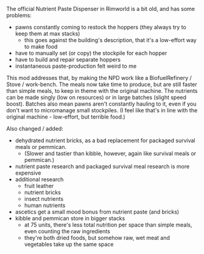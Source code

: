 The official Nutrient Paste Dispenser in Rimworld is a bit old, and has some problems:
- pawns constantly coming to restock the hoppers (they always try to keep them at max stacks)
    - this goes against the building's description, that it's a low-effort way to make food
- have to manually set (or copy) the stockpile for each hopper
- have to build and repair separate hoppers
- instantaneous paste-production felt weird to me

This mod addresses that, by making the NPD work like a BiofuelRefinery / Stove / work-bench.
The meals now take time to produce, but are still faster than simple meals, to keep in theme with the original machine.
The nutrients can be made singly (low on resources) or in large batches (slight speed boost).
Batches also mean pawns aren't constantly hauling to it, even if you don't want to micromanage small stockpiles.
(I feel like that's in line with the original machine - low-effort, but terrible food.)

Also changed / added:
- dehydrated nutrient bricks, as a bad replacement for packaged survival meals or pemmican.
    - (Slower and tastier than kibble, however, again like survival meals or pemmican.)
- nutrient paste research and packaged survival meal research is more expensive
- additional research
    - fruit leather
    - nutrient bricks
    - insect nutrients
    - human nutrients
- ascetics get a small mood bonus from nutrient paste (and bricks)
- kibble and pemmican store in bigger stacks
    - at 75 units, there's less total nutrition per space than simple meals, even counting the raw ingredients
    - they're both dried foods, but somehow raw, wet meat and vegetables take up the same space
